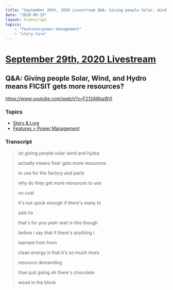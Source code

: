 ```yaml
---
title: "September 29th, 2020 Livestream Q&A: Giving people Solar, Wind, and Hydro means FICSIT gets more resources?"
date: "2020-09-29"
layout: transcript
topics:
    - "features/power-management"
    - "story-lore"
---
```

# [September 29th, 2020 Livestream](../2020-09-29.md)
## Q&A: Giving people Solar, Wind, and Hydro means FICSIT gets more resources?
https://www.youtube.com/watch?v=F212AWqzBVI

### Topics
* [Story & Lore](../topics/story-lore.md)
* [Features > Power Management](../topics/features/power-management.md)

### Transcript

> uh giving people solar wind and hydra
> 
> actually means fixer gets more resources
> 
> to use for the factory and parts
> 
> why do they get more resources to use
> 
> no coal
> 
> it's not quick enough if there's many to
> 
> add rtx
> 
> that's for you yeah wait is this though
> 
> before i say that if there's anything i
> 
> learned from from
> 
> clean energy is that it's so much more
> 
> resource demanding
> 
> than just going oh there's chocolate
> 
> wood in the block
> 
